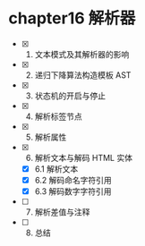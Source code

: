 # chapter16 解析器

- [x] 1. 文本模式及其解析器的影响
- [x] 2. 递归下降算法构造模板 AST
- [x] 3. 状态机的开启与停止
- [x] 4. 解析标签节点
- [x] 5. 解析属性
- [x] 6. 解析文本与解码 HTML 实体
  - [x] 6.1 解析文本
  - [x] 6.2 解码命名字符引用
  - [x] 6.3 解码数字字符引用
- [ ] 7. 解析差值与注释
- [ ] 8. 总结